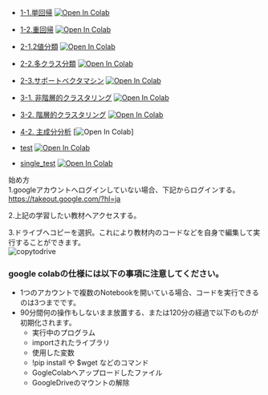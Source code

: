 
- [1-1.単回帰](https://colab.research.google.com/github/aice-ice/Senior-project/blob/master/single_regression.ipynb)
[![Open In Colab](https://colab.research.google.com/assets/colab-badge.svg)](https://colab.research.google.com/github/aice-ice/Senior-project/blob/master/single_regression.ipynb)

- [1-2.重回帰](https://colab.research.google.com/github/aice-ice/Senior-project/blob/master/multiple_regression.ipynb)
[![Open In Colab](https://colab.research.google.com/assets/colab-badge.svg)](https://colab.research.google.com/github/aice-ice/Senior-project/blob/master/multiple_regression.ipynb)

- [2-1.2値分類](https://colab.research.google.com/github/aice-ice/Senior-project/blob/master/binary_classification.ipynb)
[![Open In Colab](https://colab.research.google.com/assets/colab-badge.svg)](https://colab.research.google.com/github/aice-ice/Senior-project/blob/master/binary_classification.ipynb)

- [2-2.多クラス分類](https://colab.research.google.com/github/aice-ice/Senior-project/blob/master/multinomial_classification.ipynb)
[![Open In Colab](https://colab.research.google.com/assets/colab-badge.svg)](https://colab.research.google.com/github/aice-ice/Senior-project/blob/master/multinomial_classification.ipynb)

- [2-3.サポートベクタマシン](https://colab.research.google.com/github/aice-ice/Senior-project/blob/master/support_vector.ipynb)
[![Open In Colab](https://colab.research.google.com/assets/colab-badge.svg)](https://colab.research.google.com/github/aice-ice/Senior-project/blob/master/support_vector.ipynb)

- [3-1. 非階層的クラスタリング](https://colab.research.google.com/github/aice-ice/Senior-project/blob/master/non-hierarchical_cluster_analysis.ipynb)
[![Open In Colab](https://colab.research.google.com/assets/colab-badge.svg)](https://colab.research.google.com/github/aice-ice/Senior-project/blob/master/non-hierarchical_cluster_analysis.ipynb)

- [3-2. 階層的クラスタリング](https://colab.research.google.com/github/aice-ice/Senior-project/blob/master/hierarchical_cluster_analysis.ipynb)
[![Open In Colab](https://colab.research.google.com/github/aice-ice/Senior-project/blob/master/hierarchical_cluster_analysis.ipynb)](https://colab.research.google.com/github/aice-ice/Senior-project/blob/master/hierarchical_cluster_analysis.ipynb)

- [4-2. 主成分分析](https://colab.research.google.com/github/aice-ice/Senior-project/blob/master/principal_companent_analysis.ipynb)
[![Open In Colab](https://colab.research.google.com/github/aice-ice/Senior-project/blob/master/principal_companent_analysis.ipynb)]
- [test](https://colab.research.google.com/github/aice-ice/Senior-project/blob/master/test.ipynb)
[![Open In Colab](https://colab.research.google.com/assets/colab-badge.svg)](https://colab.research.google.com/github/aice-ice/Senior-project/blob/master/test.ipynb)

- [single_test](https://colab.research.google.com/github/aice-ice/Senior-project/blob/master/single.ipynb)
[![Open In Colab](https://colab.research.google.com/assets/colab-badge.svg)](https://colab.research.google.com/github/aice-ice/Senior-project/blob/master/single.ipynb)

始め方 \
1.googleアカウントへログインしていない場合、下記からログインする。\
https://takeout.google.com/?hl=ja  

2.上記の学習したい教材へアクセスする。 

3.ドライブへコピーを選択。これにより教材内のコードなどを自身で編集して実行することができます。  
![copytodrive](https://github.com/aice-ice/Senior-project/assets/130728410/0a3d12c2-f17f-4bb7-90d4-f683db71f174)


### google colabの仕様には以下の事項に注意してください。
 - 1つのアカウントで複数のNotebookを開いている場合、コードを実行できるのは3つまでです。
 - 90分間何の操作もしないまま放置する、または120分の経過で以下のものが初期化されます。
    - 実行中のプログラム
    - importされたライブラリ
    - 使用した変数
    - !pip install や $wget などのコマンド
    - GogleColabへアップロードしたファイル
    - GoogleDriveのマウントの解除

